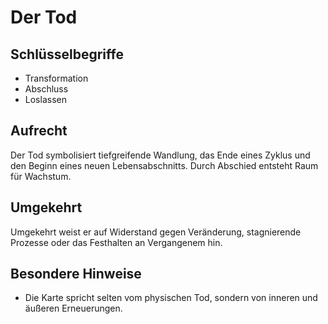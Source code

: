 # Der Tod

## Schlüsselbegriffe
- Transformation
- Abschluss
- Loslassen

## Aufrecht
Der Tod symbolisiert tiefgreifende Wandlung, das Ende eines Zyklus und den Beginn eines neuen Lebensabschnitts. Durch Abschied entsteht Raum für Wachstum.

## Umgekehrt
Umgekehrt weist er auf Widerstand gegen Veränderung, stagnierende Prozesse oder das Festhalten an Vergangenem hin.

## Besondere Hinweise
- Die Karte spricht selten vom physischen Tod, sondern von inneren und äußeren Erneuerungen.
